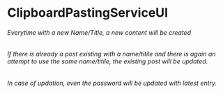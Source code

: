 # ClipboardPastingServiceUI
###### Everytime with a new Name/Title, a new content will be created
###### If there is already a post existing with a name/titile and there is again an attempt to use the same name/titile, the existing post will be updated.
###### In case of updation, even the password will be updated with latest entry.

